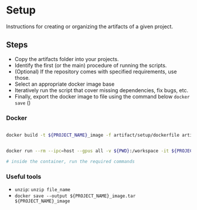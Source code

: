 # Setup

Instructions for creating or organizing the artifacts of a given project. 

## Steps

- Copy the artifacts folder into your projects. 
- Identify the first (or the main) procedure of running the scripts.
- (Optional) If the repository comes with specified requirements, use those.
- Select an appropriate docker image base
- Iteratively run the script that cover missing dependencies, fix bugs, etc.
- Finally, export the docker image to file using the command below `docker save` ()

### Docker
```bash

docker build -t ${PROJECT_NAME}_image -f artifact/setup/dockerfile artifact


docker run --rm --ipc=host --gpus all -v ${PWD}:/workspace -it ${PROJECT_NAME}_image bash

# inside the container, run the required commands

```

### Useful tools
- `unzip`: `unzip file_name`
- `docker save --output ${PROJECT_NAME}_image.tar ${PROJECT_NAME}_image`